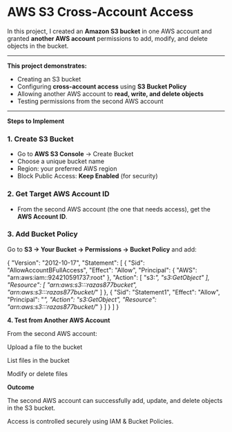 # AWS S3 Cross-Account Access

In this project, I created an **Amazon S3 bucket** in one AWS account and granted **another AWS account** permissions to add, modify, and delete objects in the bucket.

---

**This project demonstrates:**
- Creating an S3 bucket
- Configuring **cross-account access** using **S3 Bucket Policy**
- Allowing another AWS account to **read, write, and delete objects**
- Testing permissions from the second AWS account

---

**Steps to Implement**

### 1. Create S3 Bucket
- Go to **AWS S3 Console** → Create Bucket
- Choose a unique bucket name  
- Region: your preferred AWS region
- Block Public Access: **Keep Enabled** (for security)

### 2. Get Target AWS Account ID
- From the second AWS account (the one that needs access), get the **AWS Account ID**.

### 3. Add Bucket Policy
Go to **S3 → Your Bucket → Permissions → Bucket Policy** and add:

{
    "Version": "2012-10-17",
    "Statement": [
        {
            "Sid": "AllowAccountBFullAccess",
            "Effect": "Allow",
            "Principal": {
                "AWS": "arn:aws:iam::924210591737:root"
            },
            "Action": [
                "s3:*",
                "s3:GetObject"
            ],
            "Resource": [
                "arn:aws:s3:::razas877bucket",
                "arn:aws:s3:::razas877bucket/*"
]
        },
        {
            "Sid": "Statement1",
            "Effect": "Allow",
            "Principal": "*",
            "Action": "s3:GetObject",
            "Resource": "arn:aws:s3:::razas877bucket/*"
        }
    ]
}
  ]
}

**4. Test from Another AWS Account**

From the second AWS account:

Upload a file to the bucket

List files in the bucket

Modify or delete files


**Outcome**

The second AWS account can successfully add, update, and delete objects in the S3 bucket.

Access is controlled securely using IAM & Bucket Policies.
